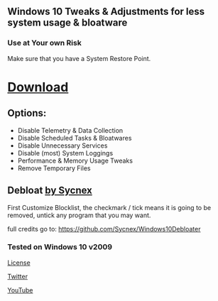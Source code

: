 ## Windows 10 Tweaks &amp; Adjustments for less system usage & bloatware 

### Use at Your own Risk
Make sure that you have a System Restore Point.

# [Download](https://github.com/SanGraphic/Windows-10/archive/refs/heads/main.zip)

## Options:

- Disable Telemetry & Data Collection
- Disable Scheduled Tasks & Bloatwares
- Disable Unnecessary Services
- Disable (most) System Loggings
- Performance & Memory Usage Tweaks
- Remove Temporary Files

## Debloat [by Sycnex](https://github.com/Sycnex/Windows10Debloater)
First Customize Blocklist, the checkmark / tick means it is going to be removed, untick any program that you may want.


full credits go to:
https://github.com/Sycnex/Windows10Debloater

### Tested on Windows 10 v2009

[License](https://github.com/SanGraphic/Windows-10/blob/main/LICENSE)

[Twitter](https://twitter.com/sangraphic)

[YouTube](https://youtube.com/c/sangamerg)

